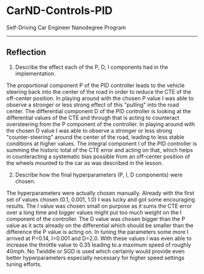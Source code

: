 # CarND-Controls-PID
Self-Driving Car Engineer Nanodegree Program

---

## Reflection

1. Describe the effect each of the P, D, I components had in the implementation.

The proportional component P of the PID controller leads to the vehicle steering back into the center of the road in order to reduce the CTE of the off-center position. In playing around with the chosen P value I was able to observe a stronger or less strong effect of this "pulling" into the road center.
The differential component D of the PID controller is looking at the differential values of the CTE and through that is acting to counteract oversteering from the P component of the controller. In playing around with the chosen D value I was able to observe a stronger or less strong "counter-steering" around the center of the road, leading to less stable conditions at higher values.
The integral component I of the PID controller is summing the historic total of the CTE error and acting on that, which helps in counteracting a systematic bias possible from an off-center position of the wheels mounted to the car as was described in the lesson.

2. Describe how the final hyperparameters (P, I, D components) were chosen.

The hyperparameters were actually chosen manually. Already with the first set of values chosen (0.1, 0.001, 1.0) I was lucky and got some encouraging results. The I value was chosen small on purpose as it sums the CTE error over a long time and bigger values might put too much weight on the I component of the controller. The D value was chosen bigger than the P value as it acts already on the differential which should be smaller than the difference the P value is acting on.
In tuning the parameters some more I arrived at P=0.14, I=0.001 and D=2.0. With these values I was even able to increase the throttle value to 0.35 leading to a maximum speed of roughly 40mph.
No Twiddle or SGD is used which certainly would provide even better hyperparameters especially necessary for higher speed settings tuning efforts.
